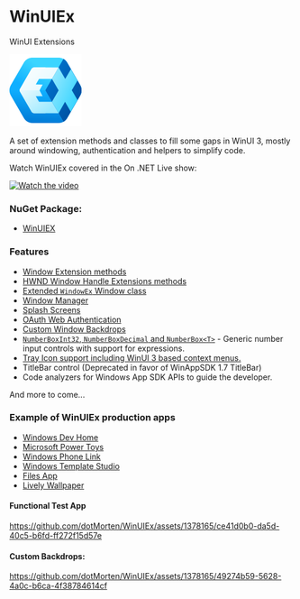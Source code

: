 # WinUIEx
 WinUI Extensions
 
![image](https://github.com/dotMorten/WinUIEx/raw/main/src/logo.png)

A set of extension methods and classes to fill some gaps in WinUI 3, mostly around windowing, authentication and helpers to simplify code.


Watch WinUIEx covered in the On .NET Live show:

[![Watch the video](https://img.youtube.com/vi/VQ0lP_0uboQ/hqdefault.jpg)](https://www.youtube.com/watch?v=VQ0lP_0uboQ&t=169s)


### NuGet Package:
  - [WinUIEX](https://www.nuget.org/packages/WinUIEx/)

### Features

  - [Window Extension methods](https://dotmorten.github.io/WinUIEx/concepts/WindowExtensions.html)
  - [HWND Window Handle Extensions methods](https://dotmorten.github.io/WinUIEx/concepts/HwndExtensions.html)
  - [Extended `WindowEx` Window class](https://dotmorten.github.io/WinUIEx/concepts/WindowEx.html)
  - [Window Manager](https://dotmorten.github.io/WinUIEx/concepts/WindowManager.html)
  - [Splash Screens](https://dotmorten.github.io/WinUIEx/concepts/Splashscreen.html)
  - [OAuth Web Authentication](https://dotmorten.github.io/WinUIEx/concepts/WebAuthenticator.html)
  - [Custom Window Backdrops](https://dotmorten.github.io/WinUIEx/concepts/CustomBackdrops.html)
  - [`NumberBoxInt32`, `NumberBoxDecimal` and `NumberBox<T>`](https://dotmorten.github.io/WinUIEx/concepts/NumberBox.html) - Generic number input controls with support for expressions.
  - [Tray Icon support including WinUI 3 based context menus.](https://dotmorten.github.io/WinUIEx/api/WinUIEx.WindowManager.TrayIconInvoked.html)
  - TitleBar control (Deprecated in favor of WinAppSDK 1.7 TitleBar)
  - Code analyzers for Windows App SDK APIs to guide the developer.

And more to come...

### Example of WinUIEx production apps

 - [Windows Dev Home](https://github.com/microsoft/devhome)
 - [Microsoft Power Toys](https://github.com/microsoft/PowerToys)
 - [Windows Phone Link](https://www.microsoft.com/en-in/windows/sync-across-your-devices)
 - [Windows Template Studio](https://marketplace.visualstudio.com/items?itemName=WASTeamAccount.WindowsTemplateStudio)
 - [Files App](https://github.com/files-community/Files)
 - [Lively Wallpaper](https://github.com/rocksdanister/lively)


#### Functional Test App
https://github.com/dotMorten/WinUIEx/assets/1378165/ce41d0b0-da5d-40c5-b6fd-ff272f15d57e

#### Custom Backdrops:
https://github.com/dotMorten/WinUIEx/assets/1378165/49274b59-5628-4a0c-b6ca-4f38784614cf
